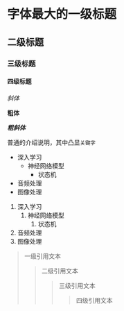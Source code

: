 



# 字体最大的一级标题

## 二级标题

### 三级标题

#### 四级标题

*斜体* 

**粗体**

***粗斜体***

普通的介绍说明，其中凸显`关键字`

* 深入学习
  * 神经网络模型
    * 状态机
* 音频处理
* 图像处理 

1. 深入学习
	1. 神经网络模型
		1. 状态机
2. 音频处理
3. 图像处理 

> 一级引用文本
>> 二级引用文本
>>> 三级引用文本
>>>> 四级引用文本
